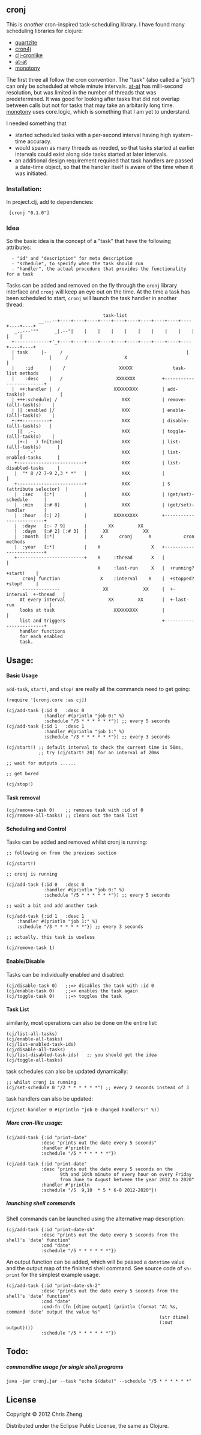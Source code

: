 ## cronj

This is *another* cron-inspired task-scheduling library. I have found many scheduling libraries for clojure:
  - [quartzite](https://github.com/michaelklishin/quartzite)
  - [cron4j](http://www.sauronsoftware.it/projects/cron4j)
  - [clj-cronlike](https://github.com/kognate/clj-cronlike)
  - [at-at](https://github.com/overtone/at-at)
  - [monotony](https://github.com/aredington/monotony)

The first three all follow the cron convention. The "task" (also called a "job") can only be scheduled at whole minute intervals. [at-at](https://github.com/overtone/at-at) has milli-second resolution, but was limited in the number of threads that was predetermined. It was good for looking after tasks that did not overlap between calls but not for tasks that may take an arbitarily long time. [monotony](https://github.com/aredington/monotony) uses core.logic, which is something that I am yet to understand.

I needed something that

  - started scheduled tasks with a per-second interval having high system-time accuracy.
  - would spawn as many threads as needed, so that tasks started at earlier intervals could exist along side tasks started at later intervals.
  - an additional design requirement required that task handlers are passed a date-time object, so that the handler itself is aware of the time when it was initiated.

### Installation:
 
In project.clj, add to dependencies:
     
     [cronj "0.1.0"]

### Idea

So the basic idea is the concept of a "task" that have the following attributes:

      - "id" and "description" for meta description
      - "schedule", to specify when the task should run
      - "handler", the actual procedure that provides the functionality for a task

Tasks can be added and removed on the fly through the `cronj` library interface and `cronj` will keep an eye out on the time. At the time a task has been scheduled to start, `cronj` will launch the task handler in another thread.

                                        task-list
                __...--+----+----+----+----+----+----+----+----+----+----+----+----+
       _..---'""      _|.--"|    |    |    |    |    |    |    |    |    |    |    |
      +-------------+'_+----+----+----+----+----+----+----+----+----+----+----+----+
      | task     |-     /                                              |
      |             |     /                     X                         |
      |    :id      |    /                    XXXXX               task-list methods
      |    :desc    |   /                    XXXXXXX          +-------------------------+
      |  ++:handler |  /                    XXXXXXXXX         | add-task(s)             |
      | +++:schedule| /                        XXX            | remove-(all)-task(s)    |
      | || :enabled |/                         XXX            | enable-(all)-task(s)    |
      +-++----------+                          XXX            | disable-(all)-task(s)   |
        ||  ,-.                                XXX            | toggle-(all)-task(s)    |
        |+-(   ) fn[time]                      XXX            | list-(all)-task(s)      |
        |   `-'                                XXX            | list-enabled-tasks      |
       +-------------------------+             XXX            | list-disabled-tasks     |
       |  "* 8 /2 7-9 2,3 * *"   |             XXX            |                         |
       +-------------------------+             XXX            | $ (attribute selector)  |
       |  :sec    [:*]           |             XXX            | (get/set)-schedule      |
       |  :min    [:# 8]         |             XXX            | (get/set)-handler       |
       |  :hour   [:| 2]         |          XXXXXXXXX         +-------------------------+
       |  :dayw   [:- 7 9]       |        XX         XX
       |  :daym   [:# 2] [:# 3]  |      XX             XX
       |  :month  [:*]           |     X      cronj      X            cron methods
       |  :year   [:*]           |    X                   X   +-------------------------+
       +-------------------------+    X     :thread       X   |                         |
                                      X     :last-run     X   |  +running?   +start!    |
          cronj function               X    :interval    X    |  +stopped?   +stop!     |
          --------------                XX             XX     |  +-interval  +-thread   |
         At every interval                XX         XX       |  +-last-run             |
         looks at task                      XXXXXXXXX         |                         |
         list and triggers                                    +-------------------------+
         handler functions
         for each enabled
         task.


## Usage:

#### Basic Usage

`add-task`, `start!`, and `stop!` are really all the commands need to get going:

    (require '[cronj.core :as cj])

    (cj/add-task {:id 0   :desc 0 
                  :handler #(println "job 0:" %) 
                  :schedule "/5 * * * * * *"}) ;; every 5 seconds
    (cj/add-task {:id 1   :desc 1 
                  :handler #(println "job 1:" %) 
                  :schedule "/3 * * * * * *"}) ;; every 3 seconds

    (cj/start!) ;; default interval to check the current time is 50ms, 
                ;; try (cj/start! 20) for an interval of 20ms

    ;; wait for outputs ......

    ;; get bored
    
    (cj/stop!)

#### Task removal
    (cj/remove-task 0)    ;; removes task with :id of 0
    (cj/remove-all-tasks) ;; cleans out the task list

#### Scheduling and Control

Tasks can be added and removed whilst cronj is running:

    ;; following on from the previous section

    (cj/start!)
    
    ;; cronj is running 

    (cj/add-task {:id 0   :desc 0 
                  :handler #(println "job 0:" %) 
                  :schedule "/5 * * * * * *"}) ;; every 5 seconds
    
    ;; wait a bit and add another task
    
    (cj/add-task {:id 1   :desc 1 
        :handler #(println "job 1:" %) 
        :schedule "/3 * * * * * *"}) ;; every 3 seconds    

    ;; actually, this task is useless
    
    (cj/remove-task 1)

#### Enable/Disable

Tasks can be individually enabled and disabled:

    (cj/disable-task 0)   ;;=> disables the task with :id 0
    (cj/enable-task 0)    ;;=> enables the task again
    (cj/toggle-task 0)    ;;=> toggles the task
    
#### Task List
similarily, most operations can also be done on the entire list:

    (cj/list-all-tasks)
    (cj/enable-all-tasks)
    (cj/list-enabled-task-ids)  
    (cj/disable-all-tasks)
    (cj/list-disabled-task-ids)   ;; you should get the idea
    (cj/toggle-all-tasks)

task schedules can also be updated dynamically:

    ;; whilst cronj is running
    (cj/set-schedule 0 "/2 * * * * * *") ;; every 2 seconds instead of 3

task handlers can also be updated:

    (cj/set-handler 0 #(println "job 0 changed handlers:" %))

##### More cron-like usage:

    (cj/add-task {:id "print-date"
                 :desc "prints out the date every 5 seconds"
                 :handler #'println
                 :schedule "/5 * * * * * *"})

    (cj/add-task {:id "print-date"
                 :desc "prints out the date every 5 seconds on the
                        9th and 10th minute of every hour on every Friday
                        from June to August between the year 2012 to 2020"
                 :handler #'println
                 :schedule "/5  9,10  * 5 * 6-8 2012-2020"})

##### launching shell commands

Shell commands can be launched using the alternative map description:

    (cj/add-task {:id "print-date-sh"
                 :desc "prints out the date every 5 seconds from the shell's 'date' function"
                 :cmd "date"
                 :schedule "/5 * * * * * *"})

An output function can be added, which will be passed a `datetime` value and the output map of the finished
shell command. See source code of `sh-print` for the simplest example usage.

    (cj/add-task {:id "print-date-sh-2"
                 :desc "prints out the date every 5 seconds from the shell's 'date' function"
                 :cmd "date"
                 :cmd-fn (fn [dtime output] (println (format "At %s, command 'date' output the value %s"
                                                             (str dtime)
                                                             (:out output))))
                 :schedule "/5 * * * * * *"})


## Todo:
##### commandline usage for single shell programs

    java -jar cronj.jar --task "echo $(date)" --schedule "/5 * * * * * *"

## License
Copyright © 2012 Chris Zheng

Distributed under the Eclipse Public License, the same as Clojure.
